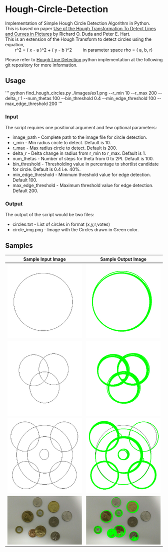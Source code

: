 # Hough-Circle-Detection
Implementation of Simple Hough Circle Detection Algorithm in Python.\
This is based on paper [Use of the Hough Transformation To Detect Lines and Curves in Pictures](/Paper/HoughTransformPaper.pdf) by Richard O. Duda and Peter E. Hart.\
This is an extension of the Hough Transform to detect circles using the equation,\
&nbsp; &nbsp; &nbsp; &nbsp; r^2 = ( x - a )^2 + ( y - b )^2 &nbsp; &nbsp; &nbsp; &nbsp; in parameter space rho = ( a, b, r) 

Please refer to [Hough Line Detection](https://github.com/adityaintwala/Hough-Line-Detection#hough-line-detection) python implementation at the following git repository for more information.

## Usage
''' python find_hough_circles.py ./images/ex1.png --r_min 10 --r_max 200 --delta_r 1 --num_thetas 100 --bin_threshold 0.4 --min_edge_threshold 100 --max_edge_threshold 200 '''

### Input
The script requires one positional argument and few optional parameters:
* image_path - Complete path to the image file for circle detection.
* r_min - Min radius circle to detect. Default is 10.
* r_max - Max radius circle to detect. Default is 200.
* delta_r - Delta change in radius from r_min to r_max. Default is 1.
* num_thetas - Number of steps for theta from 0 to 2PI. Default is 100.
* bin_threshold - Thresholding value in percentage to shortlist candidate for circle. Default is 0.4 i.e. 40%.
* min_edge_threshold - Minimum threshold value for edge detection. Default 100.
* max_edge_threshold - Maximum threshold value for edge detection. Default 200.

### Output
The output of the script would be two files:
* circles.txt - List of circles in format (x,y,r,votes)
* circle_img.png - Image with the Circles drawn in Green color.

## Samples
Sample Input Image  |  Sample Output Image
:------------------:|:--------------------:
![Sample Input Image](/images/ex1.png)  |  ![Sample Output Image](/images/output_ex1.png)
![Sample Input Image](/images/ex2.png)  |  ![Sample Output Image](/images/output_ex2.png)
![Sample Input Image](/images/ex3.png)  |  ![Sample Output Image](/images/output_ex3.png)
![Sample Input Image](/images/standard.png)  |  ![Sample Output Image](/images/output_standard.png)


